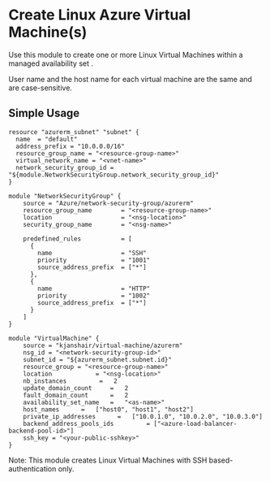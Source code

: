 # Create Linux Azure Virtual Machine(s)

Use this module to create one or more Linux Virtual Machines within a managed availability set .

User name and the host name for each virtual machine are the same and are case-sensitive.

## Simple Usage

```
resource "azurerm_subnet" "subnet" {
  name  = "default"
  address_prefix = "10.0.0.0/16"
  resource_group_name = "<resource-group-name>"
  virtual_network_name = "<vnet-name>"
  network_security_group_id = "${module.NetworkSecurityGroup.network_security_group_id}"
}

module "NetworkSecurityGroup" {
    source = "Azure/network-security-group/azurerm"
    resource_group_name        = "<resource-group-name>"
    location                   = "<nsg-location>"
    security_group_name        = "<nsg-name>"

    predefined_rules           = [
      {
        name                   = "SSH"
        priority               = "1001"
        source_address_prefix  = ["*"]
      },
      {
        name                   = "HTTP"
        priority               = "1002"
        source_address_prefix  = ["*"]
      }
    ]
}

module "VirtualMachine" {
    source = "kjanshair/virtual-machine/azurerm"
    nsg_id = "<network-security-group-id>"
    subnet_id = "${azurerm_subnet.subnet.id}"
    resource_group = "<resource-group-name>"
    location            = "<nsg-location>"
    nb_instances         =   2
    update_domain_count     =   2
    fault_domain_count      =   2
    availability_set_name   =   "<as-name>"
    host_names      =   ["host0", "host1", "host2"]
    private_ip_addresses      =   ["10.0.1.0", "10.0.2.0", "10.0.3.0"]
    backend_address_pools_ids         = ["<azure-load-balancer-backend-pool-id>"]
    ssh_key = "<your-public-sshkey>"
}
```

Note: This module creates Linux Virtual Machines with SSH based-authentication only.